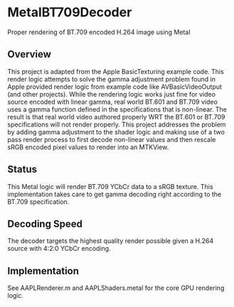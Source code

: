 # MetalBT709Decoder

Proper rendering of BT.709 encoded H.264 image using Metal

## Overview

This project is adapted from the Apple BasicTexturing example code. This render logic attempts to solve the gamma adjustment problem found in Apple provided render logic from example code like AVBasicVideoOutput (and other projects). While the rendering logic works just fine for video source encoded with linear gamma, real world BT.601 and BT.709 video uses a gamma function defined in the specifications that is non-linear. The result is that real world video authored properly WRT the BT.601 or BT.709 specifications will not render properly. This project addresses the problem by adding gamma adjustment to the shader logic and making use of a two pass render process to first decode non-linear values and then rescale sRGB encoded pixel values to render into an MTKView.

## Status

This Metal logic will render BT.709 YCbCr data to a sRGB texture. This implementation takes care to get gamma decoding right according to the BT.709 specification.

## Decoding Speed

The decoder targets the highest quality render possible given a H.264 source with 4:2:0 YCbCr encoding.

## Implementation

See AAPLRenderer.m and AAPLShaders.metal for the core GPU rendering logic.

